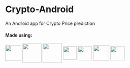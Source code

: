 # Crypto-Android
An Android app for Crypto Price prediction

#### Made using: 
<p>
<img src="https://2.bp.blogspot.com/-tzm1twY_ENM/XlCRuI0ZkRI/AAAAAAAAOso/BmNOUANXWxwc5vwslNw3WpjrDlgs9PuwQCLcBGAsYHQ/s1600/pasted%2Bimage%2B0.png"  height="50" align="center" />
<img src="https://3.bp.blogspot.com/-VVp3WvJvl84/X0Vu6EjYqDI/AAAAAAAAPjU/ZOMKiUlgfg8ok8DY8Hc-ocOvGdB0z86AgCLcBGAsYHQ/s1600/jetpack%2Bcompose%2Bicon_RGB.png"  height="60" align="center" />
<img src="https://4.bp.blogspot.com/-NnAkV5vpYuw/XNMYF4RtLvI/AAAAAAAAI70/kdgLm3cnTO4FB4rUC0v9smscN3zHJPlLgCLcBGAs/s1600/Jetpack_logo%2B%25282%2529.png"  height="60" align="center" />
<img src="https://upload.wikimedia.org/wikipedia/commons/7/74/Kotlin_Icon.png"  height="42" align="center"/>
<img src="https://upload.wikimedia.org/wikipedia/commons/thumb/2/2d/Tensorflow_logo.svg/1200px-Tensorflow_logo.svg.png"  height="45" align="center"/>
<img src="https://raw.githubusercontent.com/irontec/android-mvvm-example/master/logo.png"  height="50" align="center"/>
<img src="https://avatars.githubusercontent.com/u/38780303?s=200&v=4"  height="45" align="center"/>

</p>
